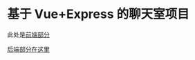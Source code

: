 # 基于 Vue+Express 的聊天室项目

此处是[前端部分](https://github.com/funtogether2233/chatroom-vue)

[后端部分在这里](https://github.com/funtogether2233/chatroom-express)
